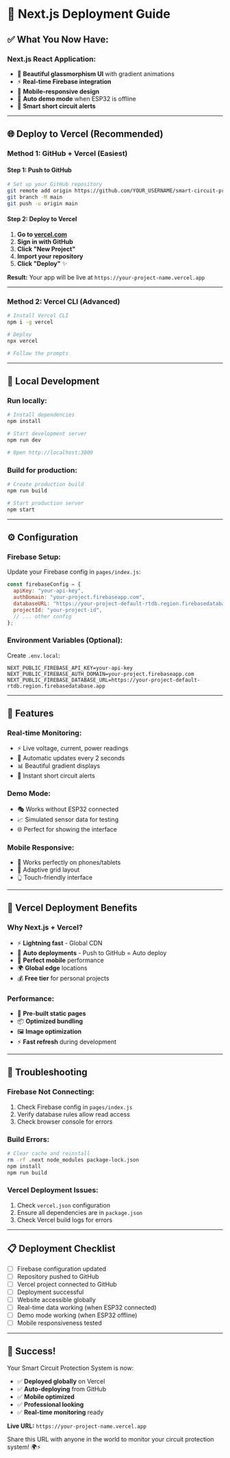 # 🚀 Next.js Deployment Guide

## ✅ **What You Now Have:**

### **Next.js React Application:**
- 🎨 **Beautiful glassmorphism UI** with gradient animations
- ⚡ **Real-time Firebase integration** 
- 📱 **Mobile-responsive design**
- 🔄 **Auto demo mode** when ESP32 is offline
- 🚨 **Smart short circuit alerts**

---

## 🌐 **Deploy to Vercel (Recommended)**

### **Method 1: GitHub + Vercel (Easiest)**

#### **Step 1: Push to GitHub**
```bash
# Set up your GitHub repository
git remote add origin https://github.com/YOUR_USERNAME/smart-circuit-protection.git
git branch -M main
git push -u origin main
```

#### **Step 2: Deploy to Vercel**
1. **Go to [vercel.com](https://vercel.com)**
2. **Sign in with GitHub**
3. **Click "New Project"**
4. **Import your repository**
5. **Click "Deploy"** ✨

**Result:** Your app will be live at `https://your-project-name.vercel.app`

---

### **Method 2: Vercel CLI (Advanced)**
```bash
# Install Vercel CLI
npm i -g vercel

# Deploy
npx vercel

# Follow the prompts
```

---

## 🔧 **Local Development**

### **Run locally:**
```bash
# Install dependencies
npm install

# Start development server
npm run dev

# Open http://localhost:3000
```

### **Build for production:**
```bash
# Create production build
npm run build

# Start production server
npm start
```

---

## ⚙️ **Configuration**

### **Firebase Setup:**
Update your Firebase config in `pages/index.js`:
```javascript
const firebaseConfig = {
  apiKey: "your-api-key",
  authDomain: "your-project.firebaseapp.com",
  databaseURL: "https://your-project-default-rtdb.region.firebasedatabase.app",
  projectId: "your-project-id",
  // ... other config
};
```

### **Environment Variables (Optional):**
Create `.env.local`:
```
NEXT_PUBLIC_FIREBASE_API_KEY=your-api-key
NEXT_PUBLIC_FIREBASE_AUTH_DOMAIN=your-project.firebaseapp.com
NEXT_PUBLIC_FIREBASE_DATABASE_URL=https://your-project-default-rtdb.region.firebasedatabase.app
```

---

## 📱 **Features**

### **Real-time Monitoring:**
- ⚡ Live voltage, current, power readings
- 🔄 Automatic updates every 2 seconds
- 📊 Beautiful gradient displays
- 🚨 Instant short circuit alerts

### **Demo Mode:**
- 🎭 Works without ESP32 connected
- 📈 Simulated sensor data for testing
- 🌐 Perfect for showing the interface

### **Mobile Responsive:**
- 📱 Works perfectly on phones/tablets
- 🎨 Adaptive grid layout
- 👆 Touch-friendly interface

---

## 🎯 **Vercel Deployment Benefits**

### **Why Next.js + Vercel?**
- ⚡ **Lightning fast** - Global CDN
- 🔄 **Auto deployments** - Push to GitHub = Auto deploy
- 📱 **Perfect mobile** performance
- 🌍 **Global edge** locations
- 💰 **Free tier** for personal projects

### **Performance:**
- 🚀 **Pre-built static pages**
- 📦 **Optimized bundling**
- 🖼️ **Image optimization**
- ⚡ **Fast refresh** during development

---

## 🐛 **Troubleshooting**

### **Firebase Not Connecting:**
1. Check Firebase config in `pages/index.js`
2. Verify database rules allow read access
3. Check browser console for errors

### **Build Errors:**
```bash
# Clear cache and reinstall
rm -rf .next node_modules package-lock.json
npm install
npm run build
```

### **Vercel Deployment Issues:**
1. Check `vercel.json` configuration
2. Ensure all dependencies are in `package.json`
3. Check Vercel build logs for errors

---

## 📋 **Deployment Checklist**

- [ ] Firebase configuration updated
- [ ] Repository pushed to GitHub
- [ ] Vercel project connected to GitHub
- [ ] Deployment successful
- [ ] Website accessible globally
- [ ] Real-time data working (when ESP32 connected)
- [ ] Demo mode working (when ESP32 offline)
- [ ] Mobile responsiveness tested

---

## 🎉 **Success!**

Your Smart Circuit Protection System is now:
- ✅ **Deployed globally** on Vercel
- ✅ **Auto-deploying** from GitHub
- ✅ **Mobile optimized**
- ✅ **Professional looking**
- ✅ **Real-time monitoring** ready

**Live URL:** `https://your-project-name.vercel.app`

Share this URL with anyone in the world to monitor your circuit protection system! 🌍⚡